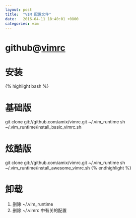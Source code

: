 ```yaml
---
layout: post
title:  "VIM 配置文件"
date:   2016-04-11 18:40:01 +0800
categories: vim
---
```


# github@[vimrc](https://github.com/amix/vimrc)

# 安装

{% highlight bash %}
# 基础版
git clone git://github.com/amix/vimrc.git ~/.vim_runtime
sh ~/.vim_runtime/install_basic_vimrc.sh

# 炫酷版
git clone git://github.com/amix/vimrc.git ~/.vim_runtime
sh ~/.vim_runtime/install_awesome_vimrc.sh
{% endhighlight %}

# 卸载

1. 删除 ~/.vim_runtime
2. 删除 ~/.vimrc 中有关的配置

